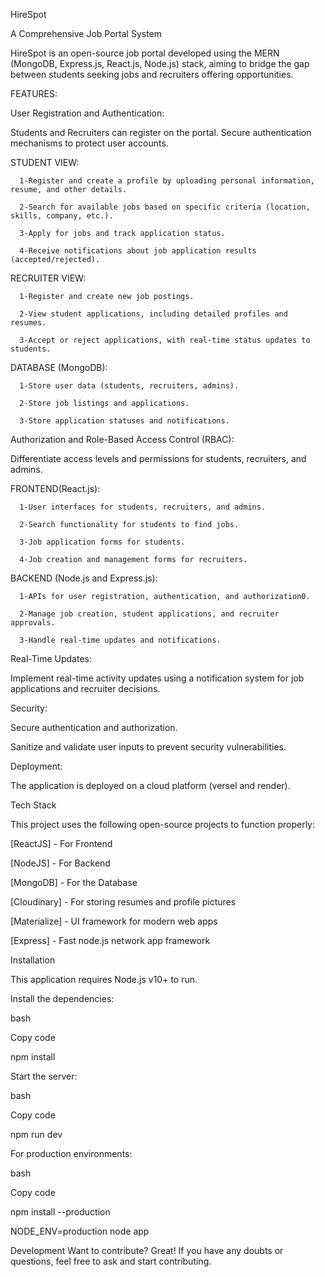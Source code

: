 HireSpot

A Comprehensive Job Portal System


HireSpot is an open-source job portal developed using the MERN (MongoDB, Express.js, React.js, Node.js) stack, aiming to bridge the gap between students seeking jobs and recruiters offering opportunities.

FEATURES:

User Registration and Authentication:

Students and Recruiters can register on the portal.
Secure authentication mechanisms to protect user accounts.

STUDENT VIEW:

      1-Register and create a profile by uploading personal information, resume, and other details.

      2-Search for available jobs based on specific criteria (location, skills, company, etc.).

      3-Apply for jobs and track application status.

      4-Receive notifications about job application results (accepted/rejected).

RECRUITER VIEW:

      1-Register and create new job postings.

      2-View student applications, including detailed profiles and resumes.

      3-Accept or reject applications, with real-time status updates to students.

DATABASE (MongoDB):

      1-Store user data (students, recruiters, admins).

      2-Store job listings and applications.

      3-Store application statuses and notifications.

Authorization and Role-Based Access Control (RBAC):

Differentiate access levels and permissions for students, recruiters, and admins.

FRONTEND(React.js):

      1-User interfaces for students, recruiters, and admins.

      2-Search functionality for students to find jobs.

      3-Job application forms for students.

      4-Job creation and management forms for recruiters.

BACKEND (Node.js and Express.js):

      1-APIs for user registration, authentication, and authorization0.

      2-Manage job creation, student applications, and recruiter approvals.

      3-Handle real-time updates and notifications.

Real-Time Updates:

Implement real-time activity updates using a notification system for job applications and recruiter decisions.

Security:

Secure authentication and authorization.

Sanitize and validate user inputs to prevent security vulnerabilities.

Deployment:

The application is deployed on a cloud platform (versel and render).

Tech Stack

This project uses the following open-source projects to function properly:

[ReactJS] - For Frontend

[NodeJS] - For Backend

[MongoDB] - For the Database

[Cloudinary] - For storing resumes and profile pictures

[Materialize] - UI framework for modern web apps

[Express] - Fast node.js network app framework

Installation

This application requires Node.js v10+ to run.

Install the dependencies:

bash

Copy code

npm install

Start the server:

bash

Copy code

npm run dev

For production environments:

bash

Copy code

npm install --production

NODE_ENV=production node app

Development
Want to contribute? Great! If you have any doubts or questions, feel free to ask and start contributing.






